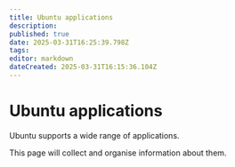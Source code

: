 ```yaml
---
title: Ubuntu applications
description: 
published: true
date: 2025-03-31T16:25:39.798Z
tags: 
editor: markdown
dateCreated: 2025-03-31T16:15:36.104Z
---
```


# Ubuntu applications

Ubuntu supports a wide range of applications.

This page will collect and organise information about them.